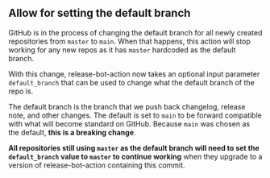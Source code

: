 ## Allow for setting the default branch

GitHub is in the process of changing the default branch for all newly created repositories from `master` to `main`. When that happens, this action will stop working for any new repos as it has `master` hardcoded as the default branch.

With this change, release-bot-action now takes an optional input parameter `default_branch` that can be used to change what the default branch of the repo is.

The default branch is the branch that we push back changelog, release note, and other changes. The default is set to `main` to be forward compatible with what will become standard on GitHub. Because `main` was chosen as the default, **this is a breaking change**.

**All repositories still using `master` as the default branch will need to set the `default_branch` value to `master` to continue working** when they upgrade to a version of release-bot-action containing this commit.
